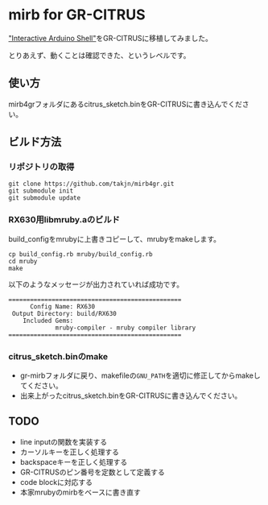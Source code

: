 # mirb for GR-CITRUS
["Interactive Arduino Shell"](https://github.com/bovi/ias/)をGR-CITRUSに移植してみました。

とりあえず、動くことは確認できた、というレベルです。

## 使い方
mirb4grフォルダにあるcitrus_sketch.binをGR-CITRUSに書き込んでください。

## ビルド方法
### リポジトリの取得
```
git clone https://github.com/takjn/mirb4gr.git
git submodule init
git submodule update
```

### RX630用libmruby.aのビルド
build_configをmrubyに上書きコピーして、mrubyをmakeします。

```
cp build_config.rb mruby/build_config.rb
cd mruby
make
```

以下のようなメッセージが出力されていれば成功です。

```
================================================
      Config Name: RX630
 Output Directory: build/RX630
    Included Gems:
             mruby-compiler - mruby compiler library
================================================
```

### citrus_sketch.binのmake
- gr-mirbフォルダに戻り、makefileの``GNU_PATH``を適切に修正してからmakeしてください。
- 出来上がったcitrus_sketch.binをGR-CITRUSに書き込んでください。

## TODO
- line inputの関数を実装する
- カーソルキーを正しく処理する
- backspaceキーを正しく処理する
- GR-CITRUSのピン番号を定数として定義する
- code blockに対応する
- 本家mrubyのmirbをベースに書き直す
